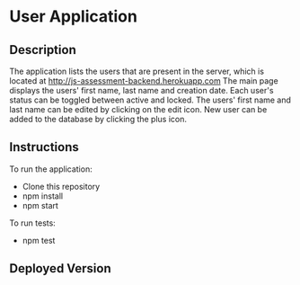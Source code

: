 # User Application

## Description

The application lists the users that are present in the server, which is located at http://js-assessment-backend.herokuapp.com
The main page displays the users' first name, last name and creation date. Each user's status can be toggled between active and locked. The users' first name and last name can be edited by clicking on the edit icon. New user can be added to the database by clicking the plus icon.

## Instructions

To run the application:

- Clone this repository
- npm install
- npm start

To run tests:

- npm test

## Deployed Version
